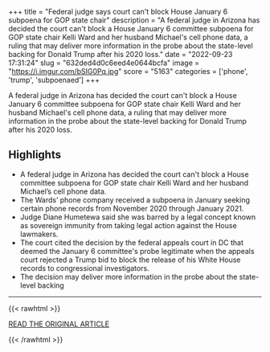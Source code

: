 +++
title = "Federal judge says court can't block House January 6 subpoena for GOP state chair"
description = "A federal judge in Arizona has decided the court can't block a House January 6 committee subpoena for GOP state chair Kelli Ward and her husband Michael's cell phone data, a ruling that may deliver more information in the probe about the state-level backing for Donald Trump after his 2020 loss."
date = "2022-09-23 17:31:24"
slug = "632ded4d0c6eed4e0644bcfa"
image = "https://i.imgur.com/bSIG0Pq.jpg"
score = "5163"
categories = ['phone', 'trump', 'subpoenaed']
+++

A federal judge in Arizona has decided the court can't block a House January 6 committee subpoena for GOP state chair Kelli Ward and her husband Michael's cell phone data, a ruling that may deliver more information in the probe about the state-level backing for Donald Trump after his 2020 loss.

## Highlights

- A federal judge in Arizona has decided the court can't block a House committee subpoena for GOP state chair Kelli Ward and her husband Michael’s cell phone data.
- The Wards’ phone company received a subpoena in January seeking certain phone records from November 2020 through January 2021.
- Judge Diane Humetewa said she was barred by a legal concept known as sovereign immunity from taking legal action against the House lawmakers.
- The court cited the decision by the federal appeals court in DC that deemed the January 6 committee's probe legitimate when the appeals court rejected a Trump bid to block the release of his White House records to congressional investigators.
- The decision may deliver more information in the probe about the state-level backing

---

{{< rawhtml >}}
  <p class="article-category">
    <a target="_blank" href="https://www.cnn.com/2022/09/23/politics/kelli-ward-january-6-subpoena/index.html">READ THE ORIGINAL ARTICLE</a>
  </p>
{{< /rawhtml >}}
